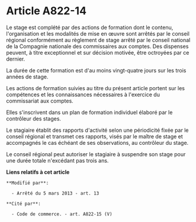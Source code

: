 # Article A822-14

Le stage est complété par des actions de formation dont le contenu, l'organisation et les modalités de mise en œuvre sont
arrêtés par le conseil régional conformément au règlement de stage arrêté par le conseil national de la Compagnie nationale
des commissaires aux comptes. Des dispenses peuvent, à titre exceptionnel et sur décision motivée, être octroyées par ce
dernier. 

La durée de cette formation est d'au moins vingt-quatre jours sur les trois années de stage. 

Les actions de formation suivies au titre du présent article portent sur les compétences et les connaissances nécessaires à
l'exercice du commissariat aux comptes. 

Elles s'inscrivent dans un plan de formation individuel élaboré par le contrôleur des stages.

Le stagiaire établit des rapports d'activité selon une périodicité fixée par le conseil régional et transmet ces rapports,
visés par le maître de stage et accompagnés le cas échéant de ses observations, au contrôleur du stage.

Le conseil régional peut autoriser le stagiaire à suspendre son stage pour une durée totale n'excédant pas trois ans.

**Liens relatifs à cet article**

	**Modifié par**:

	  - Arrêté du 5 mars 2013 - art. 13

	**Cité par**:

	  - Code de commerce. - art. A822-15 (V)
